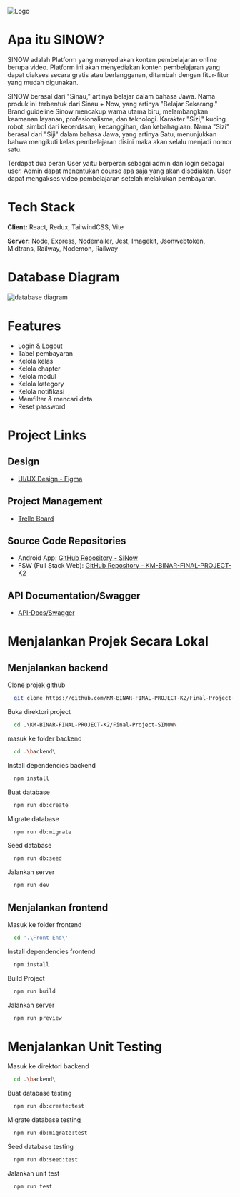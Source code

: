 ![Logo](https://ik.imagekit.io/96gmelvyq/sinow_logo_fsw.svg?updatedAt=1704019334801)

# Apa itu SINOW?

SINOW adalah Platform yang menyediakan konten
pembelajaran online berupa video. Platform ini akan
menyediakan konten pembelajaran yang dapat diakses
secara gratis atau berlangganan, ditambah dengan fitur-fitur yang mudah digunakan.

SINOW berasal dari "Sinau," artinya belajar dalam bahasa Jawa. Nama produk ini terbentuk dari Sinau + Now, yang artinya "Belajar Sekarang." Brand guideline Sinow mencakup warna utama biru, melambangkan keamanan layanan, profesionalisme, dan teknologi. Karakter "Sizi," kucing robot, simbol dari kecerdasan, kecanggihan, dan kebahagiaan. Nama "Sizi" berasal dari "Siji" dalam bahasa Jawa, yang artinya Satu, menunjukkan bahwa mengikuti kelas pembelajaran disini maka akan selalu menjadi nomor satu.

Terdapat dua peran User yaitu berperan sebagai admin dan login sebagai user. Admin dapat menentukan
course apa saja yang akan disediakan. User dapat
mengakses video pembelajaran setelah melakukan
pembayaran.

# Tech Stack

**Client:** React, Redux, TailwindCSS, Vite

**Server:** Node, Express, Nodemailer, Jest, Imagekit, Jsonwebtoken, Midtrans, Railway, Nodemon, Railway

# Database Diagram

![database diagram](https://ik.imagekit.io/96gmelvyq/SINOW%20-%20db%20diagram.svg?updatedAt=1704093336724)

# Features

- Login & Logout
- Tabel pembayaran
- Kelola kelas
- Kelola chapter
- Kelola modul
- Kelola kategory
- Kelola notifikasi
- Memfilter & mencari data
- Reset password

# Project Links

## Design

- [UI/UX Design - Figma](https://www.figma.com/file/30q0s9eenpfof4eoLlxLJI/SINOW?type=design&node-id=0%3A1&mode=design&t=ywr7k0gJFZfqPhc6-1)

## Project Management

- [Trello Board](https://trello.com/b/dm7s6SKM/final-project-c7)

## Source Code Repositories

- Android App: [GitHub Repository - SiNow](https://github.com/Budiart18/SiNow)
- FSW (Full Stack Web): [GitHub Repository - KM-BINAR-FINAL-PROJECT-K2](https://github.com/KM-BINAR-FINAL-PROJECT-K2)

## API Documentation/Swagger

- [API-Docs/Swagger](https://sinow-production.up.railway.app/api-docs)

# Menjalankan Projek Secara Lokal

## Menjalankan backend

Clone projek github

```bash
  git clone https://github.com/KM-BINAR-FINAL-PROJECT-K2/Final-Project-SINOW.git
```

Buka direktori project

```bash
  cd .\KM-BINAR-FINAL-PROJECT-K2/Final-Project-SINOW\
```

masuk ke folder backend

```bash
  cd .\backend\
```

Install dependencies backend

```bash
  npm install
```

Buat database

```bash
  npm run db:create
```

Migrate database

```bash
  npm run db:migrate
```

Seed database

```bash
  npm run db:seed
```

Jalankan server

```bash
  npm run dev
```

## Menjalankan frontend

Masuk ke folder frontend

```bash
  cd '.\Front End\'
```

Install dependencies frontend

```bash
  npm install
```

Build Project

```bash
  npm run build
```

Jalankan server

```bash
  npm run preview
```

# Menjalankan Unit Testing

Masuk ke direktori backend

```bash
  cd .\backend\
```

Buat database testing

```bash
  npm run db:create:test
```

Migrate database testing

```bash
  npm run db:migrate:test
```

Seed database testing

```bash
  npm run db:seed:test
```

Jalankan unit test

```bash
  npm run test
```
